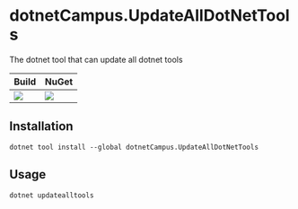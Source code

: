 # dotnetCampus.UpdateAllDotNetTools

The dotnet tool that can update all dotnet tools

| Build | NuGet |
| -- | -- |
|![](https://github.com/dotnet-campus/dotnetCampus.UpdateAllDotNetTools/workflows/.NET%20Core/badge.svg)|[![](https://img.shields.io/nuget/v/dotnetCampus.UpdateAllDotNetTools.svg)](https://www.nuget.org/packages/dotnetCampus.UpdateAllDotNetTools)|

## Installation

```
dotnet tool install --global dotnetCampus.UpdateAllDotNetTools 
```

## Usage

```
dotnet updatealltools
```